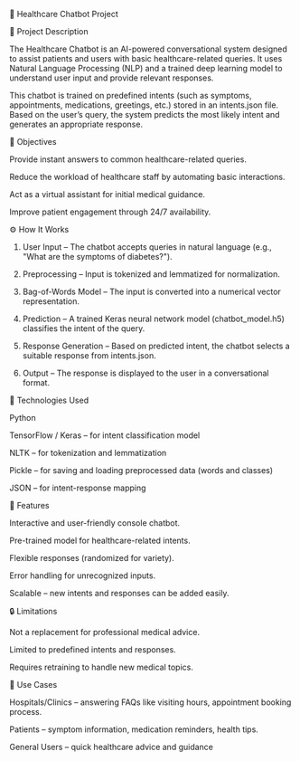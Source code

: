 🏥 Healthcare Chatbot Project

📌 Project Description

The Healthcare Chatbot is an AI-powered conversational system designed to assist patients and users with basic healthcare-related queries. It uses Natural Language Processing (NLP) and a trained deep learning model to understand user input and provide relevant responses.

This chatbot is trained on predefined intents (such as symptoms, appointments, medications, greetings, etc.) stored in an intents.json file. Based on the user’s query, the system predicts the most likely intent and generates an appropriate response.

🎯 Objectives

Provide instant answers to common healthcare-related queries.

Reduce the workload of healthcare staff by automating basic interactions.

Act as a virtual assistant for initial medical guidance.

Improve patient engagement through 24/7 availability.


⚙️ How It Works

1. User Input – The chatbot accepts queries in natural language (e.g., "What are the symptoms of diabetes?").


2. Preprocessing – Input is tokenized and lemmatized for normalization.


3. Bag-of-Words Model – The input is converted into a numerical vector representation.


4. Prediction – A trained Keras neural network model (chatbot_model.h5) classifies the intent of the query.


5. Response Generation – Based on predicted intent, the chatbot selects a suitable response from intents.json.


6. Output – The response is displayed to the user in a conversational format.



🧠 Technologies Used

Python

TensorFlow / Keras – for intent classification model

NLTK – for tokenization and lemmatization

Pickle – for saving and loading preprocessed data (words and classes)

JSON – for intent-response mapping


🚀 Features

Interactive and user-friendly console chatbot.

Pre-trained model for healthcare-related intents.

Flexible responses (randomized for variety).

Error handling for unrecognized inputs.

Scalable – new intents and responses can be added easily.


🔒 Limitations

Not a replacement for professional medical advice.

Limited to predefined intents and responses.

Requires retraining to handle new medical topics.


📌 Use Cases

Hospitals/Clinics – answering FAQs like visiting hours, appointment booking process.

Patients – symptom information, medication reminders, health tips.

General Users – quick healthcare advice and guidance
